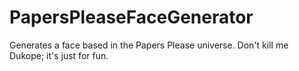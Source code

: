 # PapersPleaseFaceGenerator
Generates a face based in the Papers Please universe. Don't kill me Dukope; it's just for fun.
